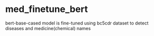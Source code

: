 # med_finetune_bert
bert-base-cased model is fine-tuned using bc5cdr dataset to detect diseases and medicine(chemical) names
